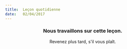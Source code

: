 ```yaml
---
title:  Leçon quotidienne
date:   02/04/2017
---
```


### <center>Nous travaillons sur cette leçon.</center>
<center>Revenez plus tard, s'il vous plaît.</center>
